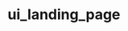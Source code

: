 # ui_landing_page

<!--
Ask yourself:
1. What is being communicated?
2. What can be improved to communicate the message better? -->
